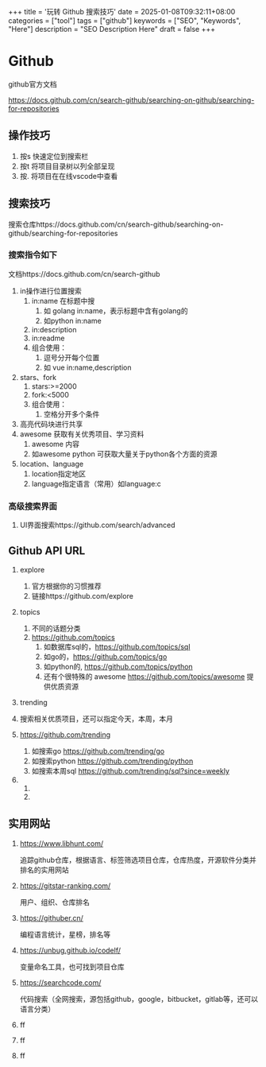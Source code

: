 +++
title = '玩转 Github 搜索技巧'
date = 2025-01-08T09:32:11+08:00
categories = ["tool"]
tags = ["github"]
keywords = ["SEO", "Keywords", "Here"]
description = "SEO Description Here"
draft = false
+++

# Github

github官方文档

https://docs.github.com/cn/search-github/searching-on-github/searching-for-repositories

## 操作技巧

1. 按s  快速定位到搜索栏
2. 按t  将项目目录树以列全部呈现
3. 按.   将项目在在线vscode中查看

## 搜索技巧

搜索仓库https://docs.github.com/cn/search-github/searching-on-github/searching-for-repositories

### 搜索指令如下

文档https://docs.github.com/cn/search-github

1. in操作进行位置搜索
   1. in:name 在标题中搜
      1. 如 golang in:name，表示标题中含有golang的
      2. 如python in:name
   2. in:description
   3. in:readme
   4. 组合使用：
      1. 逗号分开每个位置
      2. 如 vue in:name,description
2. stars、fork
   1. stars:>=2000
   2. fork:<5000
   3. 组合使用：
      1. 空格分开多个条件
3. 高亮代码块进行共享
4. awesome 获取有关优秀项目、学习资料
   1. awesome 内容
   2. 如awesome python 可获取大量关于python各个方面的资源
5. location、language
   1. location指定地区
   2. language指定语言（常用）如language:c

### 高级搜索界面

1. UI界面搜索https://github.com/search/advanced

## Github  API URL

1. explore
   1. 官方根据你的习惯推荐
   2. 链接https://github.com/explore

2. topics
   1. 不同的话题分类
   2. https://github.com/topics
      1. 如数据库sql的，https://github.com/topics/sql
      2. 如go的，https://github.com/topics/go
      3. 如python的, https://github.com/topics/python
      4. 还有个很特殊的 awesome  https://github.com/topics/awesome 提供优质资源

3.  trending
   1. 搜索相关优质项目，还可以指定今天，本周，本月
   2. https://github.com/trending
      1. 如搜索go   https://github.com/trending/go
      2. 如搜索python   https://github.com/trending/python
      3. 如搜索本周sql   https://github.com/trending/sql?since=weekly

4. 
   1. 
   2. 

## 实用网站

1. https://www.libhunt.com/

   追踪github仓库，根据语言、标签筛选项目仓库，仓库热度，开源软件分类并排名的实用网站

2. https://gitstar-ranking.com/

   用户、组织、仓库排名

3. https://githuber.cn/

   编程语言统计，星榜，排名等

4. https://unbug.github.io/codelf/

   变量命名工具，也可找到项目仓库

5. https://searchcode.com/

   代码搜索（全网搜索，源包括github，google，bitbucket，gitlab等，还可以语言分类）

6. ff

7. ff

8. ff



